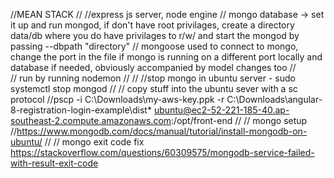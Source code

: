 //MEAN STACK
//
//express js server, node engine
// mongo database -> set it up and run mongod, if don't have root privilages, create a directory data/db where you do have privilages to r/w/ and start the mongod by passing --dbpath "directory" 
// mongoose used to connect to mongo, change the port in the file if mongo is running on a different port locally and database if needed, obviously accompanied by model changes too
//  
// run by running nodemon 
//
//
//stop mongo in ubuntu server - sudo systemctl stop mongod
//
// copy stuff into the ubuntu sever with a sc protocol
//pscp -i C:\Downloads\my-aws-key.ppk -r C:\Downloads\angular-8-registration-login-example\dist\* ubuntu@ec2-52-221-185-40.ap-southeast-2.compute.amazonaws.com:/opt/front-end
//
// mongo setup
//https://www.mongodb.com/docs/manual/tutorial/install-mongodb-on-ubuntu/
//
// mongo exit code fix https://stackoverflow.com/questions/60309575/mongodb-service-failed-with-result-exit-code
